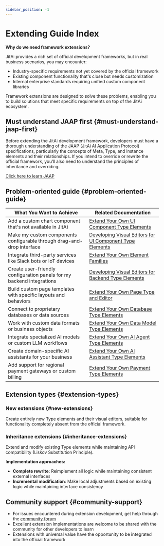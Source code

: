 ```yaml
---
sidebar_position: -1
---
```

# Extending Guide Index

**Why do we need framework extensions?**

JitAi provides a rich set of official development frameworks, but in real business scenarios, you may encounter:
- Industry-specific requirements not yet covered by the official framework
- Existing component functionality that's close but needs customization
- Internal enterprise standards requiring unified custom component libraries

Framework extensions are designed to solve these problems, enabling you to build solutions that meet specific requirements on top of the JitAi ecosystem.

## Must understand JAAP first {#must-understand-jaap-first}

Before extending the JitAi development framework, developers must have a thorough understanding of the JAAP (JitAi AI Application Protocol) specifications, particularly the concepts of Meta, Type, and Instance elements and their relationships. If you intend to override or rewrite the official framework, you'll also need to understand the principles of inheritance and overriding.

[Click here to learn JAAP](/docs/reference/runtime-platform/JAAP)

## Problem-oriented guide {#problem-oriented-guide}

| What You Want to Achieve | Related Documentation |
|-------------|----------|
| Add a custom chart component that's not available in JitAi | [Extend Your Own UI Component Type Elements](/docs/extguide/add-frontend-components) |
| Make my custom components configurable through drag-and-drop interface | [Developing Visual Editors for UI Component Type Elements](/docs/extguide/develop-frontend-component-visual-editor) |
| Integrate third-party services like Slack bots or IoT devices | [Extend Your Own Element Families](/docs/extguide/extend-element-family-classes) |
| Create user-friendly configuration panels for my backend integrations | [Developing Visual Editors for Backend Type Elements](/docs/extguide/develop-backend-element-visual-editor) |
| Build custom page templates with specific layouts and behaviors | [Extend Your Own Page Type and Editor](/docs/extguide/extend-page-type-editor) |
| Connect to proprietary databases or data sources | [Extend Your Own Database Type Elements](/docs/extguide/extend-database-type-elements) |
| Work with custom data formats or business objects | [Extend Your Own Data Model Type Elements](/docs/extguide/extend-data-model-type-elements) |
| Integrate specialized AI models or custom LLM workflows | [Extend Your Own AI Agent Type Elements](/docs/extguide/extend-ai-agent-type-elements) |
| Create domain-specific AI assistants for your business | [Extend Your Own AI Assistant Type Elements](/docs/extguide/extend-ai-assistant-type-elements) |
| Add support for regional payment gateways or custom billing | [Extend Your Own Payment Type Elements](/docs/extguide/extend-payment-type-elements) |

## Extension types {#extension-types}

### New extensions {#new-extensions}
Create entirely new Type elements and their visual editors, suitable for functionality completely absent from the official framework.

### Inheritance extensions {#inheritance-extensions}
Extend and modify existing Type elements while maintaining API compatibility (Liskov Substitution Principle).

**Implementation approaches:**
- **Complete rewrite**: Reimplement all logic while maintaining consistent external interfaces
- **Incremental modification**: Make local adjustments based on existing logic while maintaining interface consistency

## Community support {#community-support}
- For issues encountered during extension development, get help through the [community forum](https://forum.jit.pro)
- Excellent extension implementations are welcome to be shared with the community for other developers to learn
- Extensions with universal value have the opportunity to be integrated into the official framework

